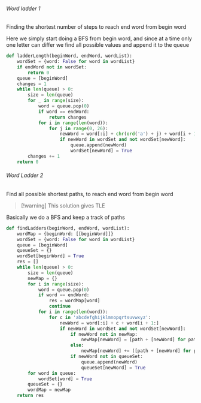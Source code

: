 ###### Word ladder 1
Finding the shortest number of steps to reach end word from begin word

Here we simply start doing a BFS from begin word, and since at a time only one letter can differ we find all possible values and append it to the queue 
```python
def ladderLength(beginWord, endWord, wordList):
    wordSet = {word: False for word in wordList}
    if endWord not in wordSet:
        return 0
    queue = [beginWord]
    changes = 1
    while len(queue) > 0:
        size = len(queue)
        for _ in range(size):
            word = queue.pop(0)
            if word == endWord:
                return changes
            for i in range(len(word)):
                for j in range(0, 26):
                    newWord = word[:i] + chr(ord('a') + j) + word[i + 1:]
                    if newWord in wordSet and not wordSet[newWord]:
                        queue.append(newWord)
                        wordSet[newWord] = True
        changes += 1
    return 0
```

###### Word Ladder 2
Find all possible shortest paths, to reach end word from begin word

> [!warning] This solution gives TLE

Basically we do a BFS and keep a track of paths

```python
def findLadders(beginWord, endWord, wordList):
    wordMap = {beginWord: [[beginWord]]}
    wordSet = {word: False for word in wordList}
    queue = [beginWord]
    queueSet = {}
    wordSet[beginWord] = True
    res = []
    while len(queue) > 0:
        size = len(queue)
        newMap = {}
        for i in range(size):
            word = queue.pop(0)
            if word == endWord:
                res = wordMap[word]
                continue
            for i in range(len(word)):
                for c in 'abcdefghijklmnopqrtsuvwxyz':
                    newWord = word[:i] + c + word[i + 1:]
                    if newWord in wordSet and not wordSet[newWord]:
                        if newWord not in newMap:
                            newMap[newWord] = [path + [newWord] for path in wordMap[word]]
                        else:
                            newMap[newWord] += ([path + [newWord] for path in wordMap[word]])
                        if newWord not in queueSet:
                            queue.append(newWord)
                            queueSet[newWord] = True
        for word in queue:
            wordSet[word] = True
        queueSet = {}
        wordMap = newMap
    return res
```